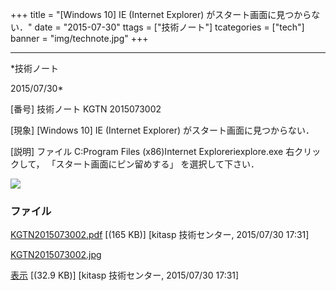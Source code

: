 ﻿+++
title = "[Windows 10] IE (Internet Explorer) がスタート画面に見つからない．"
date = "2015-07-30"
ttags = ["技術ノート"]
tcategories = ["tech"]
banner = "img/technote.jpg"
+++

-----------------------------------------------------------------------------------------------------------------------------

*技術ノート

2015/07/30*


[番号]
技術ノート KGTN 2015073002

[現象]
[Windows 10] IE (Internet Explorer) がスタート画面に見つからない．

[説明]
ファイル C:Program Files (x86)Internet Exploreriexplore.exe
右クリックして， 「スタート画面にピン留めする」 を選択して下さい．

![](http://techreport.kitasp.net/attachments/download/2182/KGTN2015073002.jpg)


### ファイル

 
 


[KGTN2015073002.pdf](http://techreport.kitasp.net/attachments/download/2181/KGTN2015073002.pdf)
 [(165 KB)] [kitasp 技術センター, 2015/07/30
17:31]

[KGTN2015073002.jpg](http://techreport.kitasp.net/attachments/download/2182/KGTN2015073002.jpg)

[表示](http://techreport.kitasp.net/attachments/2182/KGTN2015073002.jpg "表示")
 [(32.9 KB)] [kitasp 技術センター, 2015/07/30
17:31]


 


 

